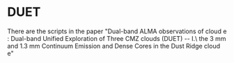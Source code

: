 # DUET
There are the scripts in the paper "Dual-band ALMA observations of cloud e : Dual-band Unified Exploration of Three CMZ clouds (DUET) -- I.\ the 3 mm and 1.3 mm Continuum Emission and Dense Cores in the Dust Ridge cloud e"
